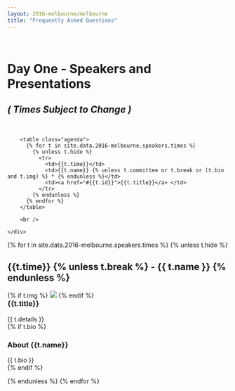 ```yaml
---
layout: 2016-melbourne/melbourne
title: "Frequently Asked Questions"
---
```


<style type="text/css">
  .container img {
    max-height: 300px;
  }
  h3.no-top-space {
    margin-top: 0;
  }
</style>

<div class="sep talk melbourne" data-stellar-background-ratio="0.5" style="background-position: 50% -91.5px;"></div>

<br />

<div class="container">
  <div class="row">
    <div class="col-lg-10 col-lg-offset-1">
        <h1 class="text-center">Day One - Speakers and Presentations</h1>
        <h2 class="text-center"><em>( Times Subject to Change )</em></h2>
        <br />

        <table class="agenda">
          {% for t in site.data.2016-melbourne.speakers.times %}
            {% unless t.hide %}
              <tr>
                <td>{{t.time}}</td>
                <td>{{t.name}} {% unless t.committee or t.break or (t.bio and t.img) %} * {% endunless %}</td>
                <td><a href="#{{t.id}}">{{t.title}}</a> </td>
              </tr>
            {% endunless %}
          {% endfor %}
        </table>

        <br />

    </div>
  </div>
</div>

{% for t in site.data.2016-melbourne.speakers.times %}
{% unless t.hide %}

  <div class="container cfpsection" id="{{t.id}}">
    <div class="row">
      <div class="col-lg-4 col-md-4 col-sm-4 name">
        <h2> {{t.time}} {% unless t.break %} - {{ t.name }} {% endunless %} </h2>
        {% if t.img %} <img src="{{t.img}}" /> {% endif %}
      </div>
      <div class="col-lg-8 col-md-8 col-sm-8 name-desc">
        <div class="col-lg-10 col-md-10 col-sm-10">
          <h3 class="no-top-space"> {{t.title}} </h3>
          <div class="abstract">
            {{ t.details }}
          </div>
          {% if t.bio %}
            <div class="bio">
              <h3> About {{t.name}} </h3>
              {{ t.bio }}
            </div>
          {% endif %}
        </div>
      </div>
    </div>
  </div>

{% endunless %}
{% endfor %}
